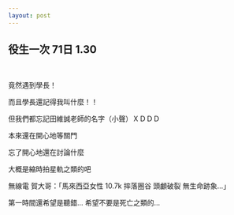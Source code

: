 ```yaml
---
layout: post
---
```


役生一次 71日 1.30
---

<br>


竟然遇到學長！

而且學長還記得我叫什麼！！

但我們都忘記田維誠老師的名字（小聲）ＸＤＤＤ




本來還在開心地等關門

忘了開心地還在討論什麼

大概是縮時拍星軌之類的吧

無線電 賀大哥：「馬來西亞女性 10.7k 摔落圈谷 頭顱破裂 無生命跡象...」

第一時間還希望是聽錯... 希望不要是死亡之類的...

<br>
